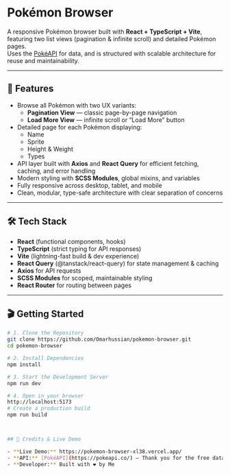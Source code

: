 # Pokémon Browser

A responsive Pokémon browser built with **React + TypeScript + Vite**, featuring two list views (pagination & infinite scroll) and detailed Pokémon pages.  
Uses the [PokéAPI](https://pokeapi.co/) for data, and is structured with scalable architecture for reuse and maintainability.

---

## 🚀 Features

- Browse all Pokémon with two UX variants:  
  - **Pagination View** — classic page-by-page navigation  
  - **Load More View** — infinite scroll or “Load More” button  
- Detailed page for each Pokémon displaying:  
  - Name  
  - Sprite  
  - Height & Weight  
  - Types  
- API layer built with **Axios** and **React Query** for efficient fetching, caching, and error handling  
- Modern styling with **SCSS Modules**, global mixins, and variables  
- Fully responsive across desktop, tablet, and mobile  
- Clean, modular, type-safe architecture with clear separation of concerns  

---

## 🛠️ Tech Stack

- **React** (functional components, hooks)  
- **TypeScript** (strict typing for API responses)  
- **Vite** (lightning-fast build & dev experience)  
- **React Query** (@tanstack/react-query) for state management & caching  
- **Axios** for API requests  
- **SCSS Modules** for scoped, maintainable styling  
- **React Router** for routing between pages  

---

## 🎬 Getting Started

```bash
# 1. Clone the Repository
git clone https://github.com/Omarhussian/pokemon-browser.git
cd pokemon-browser

# 2. Install Dependencies
npm install

# 3. Start the Development Server
npm run dev

# 4. Open in your browser
http://localhost:5173
# Create a production build
npm run build



## 🙌 Credits & Live Demo

- **Live Demo:** https://pokemon-browser-xl38.vercel.app/
- **API:** [PokéAPI](https://pokeapi.co/) — Thank you for the free data!
- **Developer:** Built with ❤️ by Me